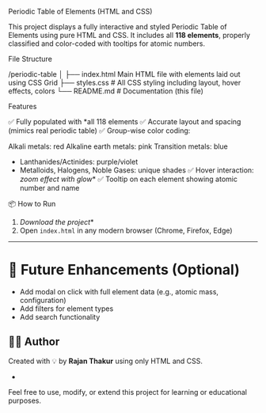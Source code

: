 Periodic Table of Elements (HTML and  CSS)

This project displays a fully interactive and styled Periodic Table of Elements using pure HTML and CSS. It includes all **118 elements**, properly classified and color-coded with tooltips for atomic numbers.


File Structure


/periodic-table
│
├── index.html        Main HTML file with elements laid out using CSS Grid
├── styles.css       # All CSS styling including layout, hover effects, colors
└── README.md        # Documentation (this file)

Features

 ✅ Fully populated with *all 118 elements
 ✅ Accurate layout and spacing (mimics real periodic table)
 ✅ Group-wise color coding:

Alkali metals: red
   Alkaline earth metals: pink
   Transition metals: blue
  * Lanthanides/Actinides: purple/violet
  * Metalloids, Halogens, Noble Gases: unique shades
 ✅ Hover interaction: *zoom effect with glow**
 ✅ Tooltip on each element showing atomic number and name



 📦 How to Run

1. *Download the project**
2. Open `index.html` in any modern browser (Chrome, Firefox, Edge)

---

# 🧩 Future Enhancements (Optional)

* Add modal on click with full element data (e.g., atomic mass, configuration)
* Add filters for element types
* Add search functionality



## 👨‍💻 Author

Created with 💡 by **Rajan Thakur** using only HTML and CSS.

-

Feel free to use, modify, or extend this project for learning or educational purposes.
